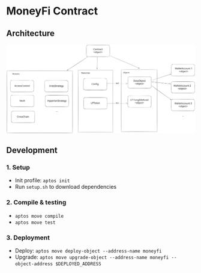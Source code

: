 
# MoneyFi Contract

## Architecture

![alt text](docs/architecture.svg)

## Development

### 1. Setup

- Init profile: `aptos init`
- Run `setup.sh` to download dependencies

### 2. Compile & testing

- `aptos move compile`
- `aptos move test`

### 3. Deployment

- Deploy: `aptos move deploy-object --address-name moneyfi`
- Upgrade: `aptos move upgrade-object --address-name moneyfi --object-address $DEPLOYED_ADDRESS`

